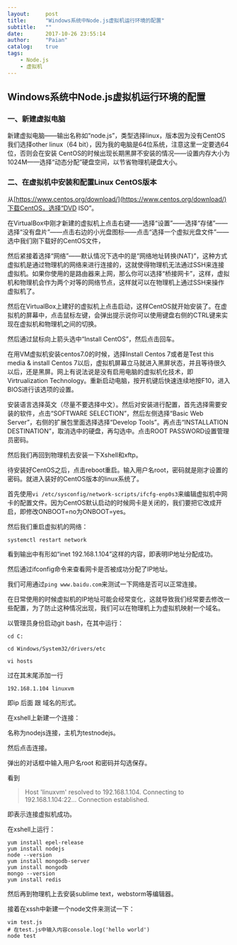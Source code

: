 ```yaml
---
layout:     post
title:      "Windows系统中Node.js虚拟机运行环境的配置"
subtitle:   ""
date:       2017-10-26 23:55:14
author:     "Paian"
catalog:    true
tags:
    - Node.js
    - 虚拟机
---
```


## Windows系统中Node.js虚拟机运行环境的配置

### 一、新建虚拟电脑

新建虚拟电脑——输出名称如“node.js”，类型选择linux，版本因为没有CentOS我们选择other linux（64 bit），因为我的电脑是64位系统，注意这里一定要选64位，否则会在安装 CentOS的时候出现长期黑屏不安装的情况——设置内存大小为1024M——选择“动态分配”硬盘空间，以节省物理机硬盘大小。

### 二、在虚拟机中安装和配置Linux CentOS版本

从[https://www.centos.org/download/](https://www.centos.org/download/)下载CentOS，选择“DVD ISO”。

在VirtualBox中刚才新建的虚拟机上点击右键——选择“设置”——选择“存储”——选择“没有盘片”——点击右边的小光盘图标——点击“选择一个虚拟光盘文件”——选中我们刚下载好的CentOS文件，

然后紧接着选择“网络”——默认情况下选中的是“网络地址转换(NAT)”，这种方式虚拟机是通过物理机的网络来进行连接的，这就使得物理机无法通过SSH来连接虚拟机。如果你使用的是路由器来上网，那么你可以选择“桥接网卡”，这样，虚拟机和物理机会作为两个对等的网络节点，这样就可以在物理机上通过SSH来操作虚拟机了。

然后在VirtualBox上建好的虚拟机上点击启动，这样CentOS就开始安装了。在虚拟机的屏幕中，点击鼠标左键，会弹出提示说你可以使用键盘右侧的CTRL键来实现在虚拟机和物理机之间的切换。

然后通过鼠标向上箭头选中“Install CentOS”，然后点击回车。

在用VM虚拟机安装centos7.0的时候，选择Install Centos 7或者是Test this media & install Centos 7以后，虚拟机屏幕立马就进入黑屏状态，并且等待很久以后，还是黑屏。网上有说法说是没有启用电脑的虚拟机化技术，即Virtrualization Technology。重新启动电脑，按开机键后快速连续地按F10，进入BIOS进行该选项的设置。

安装语言选择英文（尽量不要选择中文）。然后对安装进行配置，首先选择需要安装的软件，点击“SOFTWARE SELECTION”，然后左侧选择“Basic Web Server”，右侧的扩展包里面选择选择“Develop Tools”。再点击“INSTALLATION DESTINATION”，取消选中的硬盘，再勾选中。点击ROOT PASSWORD设置管理员密码。

然后我们再回到物理机去安装一下Xshell和xftp。

待安装好CentOS之后，点击reboot重启。输入用户名root，密码就是刚才设置的密码。就进入装好的CentOS版本的linux系统了。

首先使用`vi /etc/sysconfig/network-scripts/ifcfg-enp0s3`来编辑虚拟机中网卡的配置文件。因为CentOS默认启动的时候网卡是关闭的，我们要把它改成开启，即修改ONBOOT=no为ONBOOT=yes。

然后我们重启虚拟机的网络：

```
systemctl restart network
```

看到输出中有形如“inet 192.168.1.104”这样的内容，即表明IP地址分配成功。

然后通过ifconfig命令来查看网卡是否被成功分配了IP地址。

我们可用通过`ping www.baidu.com`来测试一下网络是否可以正常连接。

在日常使用的时候虚拟机的IP地址可能会经常变化，这就导致我们经常要去修改一些配置，为了防止这种情况出现，我们可以在物理机上为虚拟机映射一个域名。

以管理员身份启动git bash，在其中运行：

```
cd C:

cd Windows/System32/drivers/etc

vi hosts
```

过在其末尾添加一行

```
192.168.1.104 linuxvm
```

即ip 后面 跟 域名的形式。

在xshell上新建一个连接：

名称为nodejs连接，主机为testnodejs。

然后点击连接。

弹出的对话框中输入用户名root 和密码并勾选保存。

看到

> Host 'linuxvm' resolved to 192.168.1.104.
> Connecting to 192.168.1.104:22...
> Connection established.

即表示连接虚拟机成功。

在xshell上运行：

```
yum install epel-release
yum install nodejs
node --version
yum install mongodb-server
yum install mongodb
mongo --version
yum install redis
```

然后再到物理机上去安装sublime  text，webstorm等编辑器。

接着在xssh中新建一个node文件来测试一下：

```
vim test.js
# 在test.js中输入内容console.log('hello world')
node test
```



